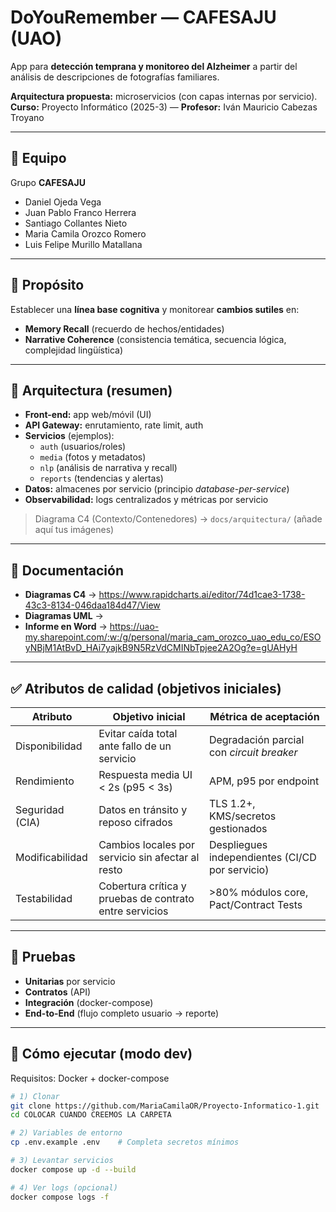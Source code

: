 # DoYouRemember — CAFESAJU (UAO)
App para **detección temprana y monitoreo del Alzheimer** a partir del análisis de descripciones de fotografías familiares.

**Arquitectura propuesta:** microservicios (con capas internas por servicio).  
**Curso:** Proyecto Informático (2025-3) — **Profesor:** Iván Mauricio Cabezas Troyano

---

## 👥 Equipo
Grupo **CAFESAJU**  
- Daniel Ojeda Vega  
- Juan Pablo Franco Herrera  
- Santiago Collantes Nieto  
- Maria Camila Orozco Romero  
- Luis Felipe Murillo Matallana  

---

## 🎯 Propósito
Establecer una **línea base cognitiva** y monitorear **cambios sutiles** en:
- **Memory Recall** (recuerdo de hechos/entidades)  
- **Narrative Coherence** (consistencia temática, secuencia lógica, complejidad lingüística)

---

## 🧱 Arquitectura (resumen)
- **Front-end:** app web/móvil (UI)  
- **API Gateway:** enrutamiento, rate limit, auth  
- **Servicios** (ejemplos):  
  - `auth` (usuarios/roles)  
  - `media` (fotos y metadatos)  
  - `nlp` (análisis de narrativa y recall)  
  - `reports` (tendencias y alertas)  
- **Datos:** almacenes por servicio (principio *database-per-service*)  
- **Observabilidad:** logs centralizados y métricas por servicio

> Diagrama C4 (Contexto/Contenedores) → `docs/arquitectura/` (añade aquí tus imágenes)

---

## 📑 Documentación
- **Diagramas C4** → https://www.rapidcharts.ai/editor/74d1cae3-1738-43c3-8134-046daa184d47/View
- **Diagramas UML** →  
- **Informe en Word** → https://uao-my.sharepoint.com/:w:/g/personal/maria_cam_orozco_uao_edu_co/ESOyNBjM1AtBvD_HAi7yajkB9N5RzVdCMINbTpjee2A2Og?e=gUAHyH 

---

## ✅ Atributos de calidad (objetivos iniciales)
| Atributo         | Objetivo inicial                                      | Métrica de aceptación                            |
|------------------|--------------------------------------------------------|--------------------------------------------------|
| Disponibilidad   | Evitar caída total ante fallo de un servicio           | Degradación parcial con *circuit breaker*        |
| Rendimiento      | Respuesta media UI < 2s (p95 < 3s)                     | APM, p95 por endpoint                            |
| Seguridad (CIA)  | Datos en tránsito y reposo cifrados                    | TLS 1.2+, KMS/secretos gestionados               |
| Modificabilidad  | Cambios locales por servicio sin afectar al resto      | Despliegues independientes (CI/CD por servicio)  |
| Testabilidad     | Cobertura crítica y pruebas de contrato entre servicios| >80% módulos core, Pact/Contract Tests           |

---

## 🧪 Pruebas
- **Unitarias** por servicio  
- **Contratos** (API)  
- **Integración** (docker-compose)  
- **End-to-End** (flujo completo usuario → reporte)

---

## 🚀 Cómo ejecutar (modo dev)
Requisitos: Docker + docker-compose

```bash
# 1) Clonar
git clone https://github.com/MariaCamilaOR/Proyecto-Informatico-1.git
cd COLOCAR CUANDO CREEMOS LA CARPETA

# 2) Variables de entorno
cp .env.example .env    # Completa secretos mínimos

# 3) Levantar servicios
docker compose up -d --build

# 4) Ver logs (opcional)
docker compose logs -f
